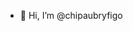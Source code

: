 - 👋 Hi, I’m @chipaubryfigo

<!---
chipaubryfigo/chipaubryfigo is a ✨ special ✨ repository because its `README.md` (this file) appears on your GitHub profile.
You can click the Preview link to take a look at your changes.
--->
